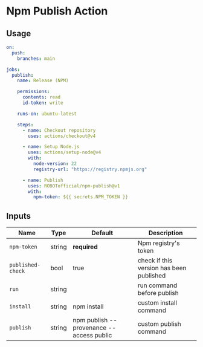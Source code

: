 # Npm Publish Action

## Usage

```yml
on:
  push:
    branches: main

jobs:
  publish:
    name: Release (NPM)

    permissions:
      contents: read
      id-token: write

    runs-on: ubuntu-latest

    steps:
      - name: Checkout repository
        uses: actions/checkout@v4

      - name: Setup Node.js
        uses: actions/setup-node@v4
        with:
          node-version: 22
          registry-url: "https://registry.npmjs.org"

      - name: Publish
        uses: ROBOTofficial/npm-publish@v1
        with:
          npm-token: ${{ secrets.NPM_TOKEN }}
```

## Inputs

| Name              | Type   | Default                                  | Description                              |
| ----------------- | ------ | ---------------------------------------- | ---------------------------------------- |
| `npm-token`       | string | **required**                             | Npm registry's token                     |
| `published-check` | bool   | true                                     | check if this version has been published |
| `run`             | string |                                          | run command before publish               |
| `install`         | string | npm install                              | custom install command                   |
| `publish`         | string | npm publish --provenance --access public | custom publish command                   |
